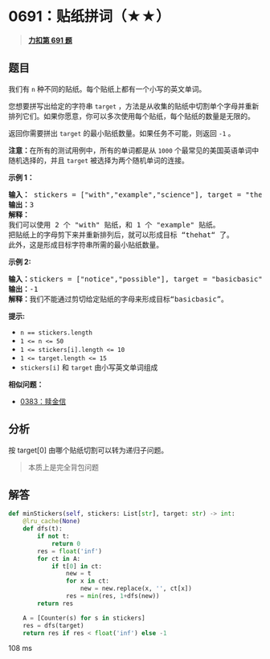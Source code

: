 # 0691：贴纸拼词（★★）


> <u>**[力扣第 691 题](https://leetcode.cn/problems/stickers-to-spell-word/)**</u>

## 题目

<p>我们有 <code>n</code> 种不同的贴纸。每个贴纸上都有一个小写的英文单词。</p>

<p>您想要拼写出给定的字符串 <code>target</code> ，方法是从收集的贴纸中切割单个字母并重新排列它们。如果你愿意，你可以多次使用每个贴纸，每个贴纸的数量是无限的。</p>

<p>返回你需要拼出 <code>target</code> 的最小贴纸数量。如果任务不可能，则返回 <code>-1</code> 。</p>

<p><strong>注意：</strong>在所有的测试用例中，所有的单词都是从 <code>1000</code> 个最常见的美国英语单词中随机选择的，并且 <code>target</code> 被选择为两个随机单词的连接。</p>



<p><strong>示例 1：</strong></p>

<pre>
<strong>输入：</strong> stickers = ["with","example","science"], target = "thehat"
<b>输出：</b>3
<strong>解释：
</strong>我们可以使用 2 个 "with" 贴纸，和 1 个 "example" 贴纸。
把贴纸上的字母剪下来并重新排列后，就可以形成目标 “thehat“ 了。
此外，这是形成目标字符串所需的最小贴纸数量。
</pre>

<p><strong>示例 2:</strong></p>

<pre>
<b>输入：</b>stickers = ["notice","possible"], target = "basicbasic"
<b>输出：</b>-1
<strong>解释：</strong>我们不能通过剪切给定贴纸的字母来形成目标“basicbasic”。</pre>



<p><strong>提示:</strong></p>

<ul>
<li><code>n == stickers.length</code></li>
<li><code>1 &lt;= n &lt;= 50</code></li>
<li><code>1 &lt;= stickers[i].length &lt;= 10</code></li>
<li><code>1 &lt;= target.length &lt;= 15</code></li>
<li><code>stickers[i]</code> 和 <code>target</code> 由小写英文单词组成</li>
</ul>


**相似问题：**
- [0383：赎金信](/leetcode/0383)


## 分析

按 target[0] 由哪个贴纸切割可以转为递归子问题。

>本质上是完全背包问题

## 解答

```python
def minStickers(self, stickers: List[str], target: str) -> int:
    @lru_cache(None)
    def dfs(t):
        if not t:
            return 0
        res = float('inf')
        for ct in A:
            if t[0] in ct:
                new = t
                for x in ct:
                    new = new.replace(x, '', ct[x])
                res = min(res, 1+dfs(new))
        return res

    A = [Counter(s) for s in stickers]
    res = dfs(target)
    return res if res < float('inf') else -1
```
108 ms

